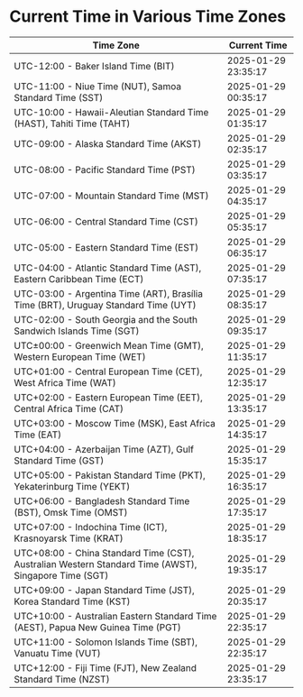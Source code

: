# Current Time in Various Time Zones

| Time Zone | Current Time |
|-----------|--------------|
| UTC-12:00 - Baker Island Time (BIT) | 2025-01-29 23:35:17 |
| UTC-11:00 - Niue Time (NUT), Samoa Standard Time (SST) | 2025-01-29 00:35:17 |
| UTC-10:00 - Hawaii-Aleutian Standard Time (HAST), Tahiti Time (TAHT) | 2025-01-29 01:35:17 |
| UTC-09:00 - Alaska Standard Time (AKST) | 2025-01-29 02:35:17 |
| UTC-08:00 - Pacific Standard Time (PST) | 2025-01-29 03:35:17 |
| UTC-07:00 - Mountain Standard Time (MST) | 2025-01-29 04:35:17 |
| UTC-06:00 - Central Standard Time (CST) | 2025-01-29 05:35:17 |
| UTC-05:00 - Eastern Standard Time (EST) | 2025-01-29 06:35:17 |
| UTC-04:00 - Atlantic Standard Time (AST), Eastern Caribbean Time (ECT) | 2025-01-29 07:35:17 |
| UTC-03:00 - Argentina Time (ART), Brasília Time (BRT), Uruguay Standard Time (UYT) | 2025-01-29 08:35:17 |
| UTC-02:00 - South Georgia and the South Sandwich Islands Time (SGT) | 2025-01-29 09:35:17 |
| UTC±00:00 - Greenwich Mean Time (GMT), Western European Time (WET) | 2025-01-29 11:35:17 |
| UTC+01:00 - Central European Time (CET), West Africa Time (WAT) | 2025-01-29 12:35:17 |
| UTC+02:00 - Eastern European Time (EET), Central Africa Time (CAT) | 2025-01-29 13:35:17 |
| UTC+03:00 - Moscow Time (MSK), East Africa Time (EAT) | 2025-01-29 14:35:17 |
| UTC+04:00 - Azerbaijan Time (AZT), Gulf Standard Time (GST) | 2025-01-29 15:35:17 |
| UTC+05:00 - Pakistan Standard Time (PKT), Yekaterinburg Time (YEKT) | 2025-01-29 16:35:17 |
| UTC+06:00 - Bangladesh Standard Time (BST), Omsk Time (OMST) | 2025-01-29 17:35:17 |
| UTC+07:00 - Indochina Time (ICT), Krasnoyarsk Time (KRAT) | 2025-01-29 18:35:17 |
| UTC+08:00 - China Standard Time (CST), Australian Western Standard Time (AWST), Singapore Time (SGT) | 2025-01-29 19:35:17 |
| UTC+09:00 - Japan Standard Time (JST), Korea Standard Time (KST) | 2025-01-29 20:35:17 |
| UTC+10:00 - Australian Eastern Standard Time (AEST), Papua New Guinea Time (PGT) | 2025-01-29 22:35:17 |
| UTC+11:00 - Solomon Islands Time (SBT), Vanuatu Time (VUT) | 2025-01-29 22:35:17 |
| UTC+12:00 - Fiji Time (FJT), New Zealand Standard Time (NZST) | 2025-01-29 23:35:17 |
